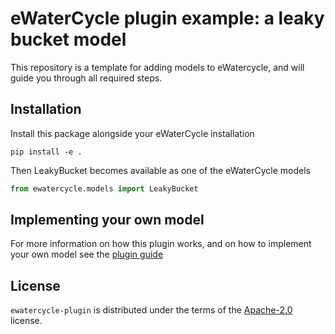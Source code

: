 # eWaterCycle plugin example: a leaky bucket model

This repository is a template for adding models to eWatercycle, and will guide you through all required steps.

## Installation
Install this package alongside your eWaterCycle installation

```console
pip install -e .
```

Then LeakyBucket becomes available as one of the eWaterCycle models

```python
from ewatercycle.models import LeakyBucket
```

## Implementing your own model

For more information on how this plugin works, and on how to implement your own model see the [plugin guide](plugin_guide.md)

## License

`ewatercycle-plugin` is distributed under the terms of the [Apache-2.0](https://spdx.org/licenses/Apache-2.0.html) license.

